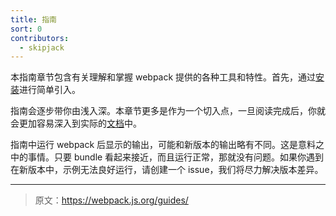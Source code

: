 ```yaml
---
title: 指南
sort: 0
contributors:
  - skipjack
---
```


本指南章节包含有关理解和掌握 webpack 提供的各种工具和特性。首先，通过[安装](/guides/installation)进行简单引入。

指南会逐步带你由浅入深。本章节更多是作为一个切入点，一旦阅读完成后，你就会更加容易深入到实际的[文档](/configuration)中。

指南中运行 webpack 后显示的输出，可能和新版本的输出略有不同。这是意料之中的事情。只要 bundle 看起来接近，而且运行正常，那就没有问题。如果你遇到在新版本中，示例无法良好运行，请创建一个 issue，我们将尽力解决版本差异。

***

> 原文：https://webpack.js.org/guides/
